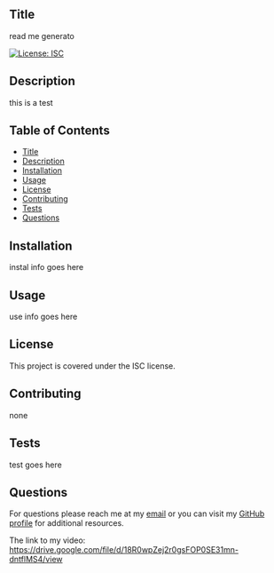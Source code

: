 ## Title

read me generato

[![License: ISC](https://img.shields.io/badge/License-ISC-blue.svg)](https://opensource.org/licenses/ISC)

## Description

this is a test

## Table of Contents

- [Title](#title)
- [Description](#description)
- [Installation](#installation)
- [Usage](#usage)
- [License](#license)
- [Contributing](#contributing)
- [Tests](#tests)
- [Questions](#questions)

## Installation

instal info goes here

## Usage

use info goes here

## License

This project is covered under the ISC license.

## Contributing

none

## Tests

test goes here

## Questions

For questions please reach me at my [email](mailto:faranaksabet@yahoo.com) or you can visit my [GitHub profile](https://github.com/faranaksabet) for additional resources.

The link to my video:
https://drive.google.com/file/d/18R0wpZej2r0gsFOP0SE31mn-dntflMS4/view
